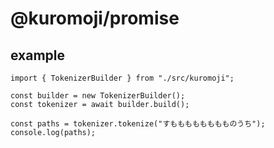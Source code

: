 # @kuromoji/promise

## example

```typecript
import { TokenizerBuilder } from "./src/kuromoji";

const builder = new TokenizerBuilder();
const tokenizer = await builder.build();

const paths = tokenizer.tokenize("すもももももももものうち");
console.log(paths);
```
